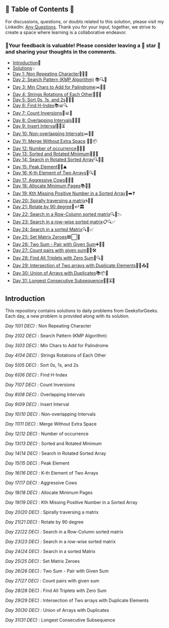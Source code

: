 ## 📜 Table of Contents 📜

For discussions, questions, or doubts related to this solution, please visit my LinkedIn: [Any Questions](https://www.linkedin.com/in/het-patel-8b110525a/). Thank you for your input, together, we strive to create a space where learning is a collaborative endeavor.

### 🔮Your feedback is valuable! Please consider leaving a 🌟 star 🌟 and sharing your thoughts in the comments.

- [Introduction](https://github.com/Hunterdii/GeeksforGeeks-POTD/blob/main/README.md)📝
- [Solutions](https://github.com/Hunterdii/GeeksforGeeks-POTD/tree/main/December%202024%20GFG%20SOLUTION)💡
- [Day 1: Non Repeating Character](https://github.com/Hunterdii/GeeksforGeeks-POTD/blob/main/December%202024%20GFG%20SOLUTION/01(Dec)%20Non%20Repeating%20Character.md)🔢📝💭
- [Day 2: Search Pattern (KMP Algorithm)](https://github.com/Hunterdii/GeeksforGeeks-POTD/blob/main/December%202024%20GFG%20SOLUTION/02(Dec)%20Search%20Pattern%20(KMP-Algorithm).md) 📚🔍🧠
- [Day 3: Min Chars to Add for Palindrome](https://github.com/Hunterdii/GeeksforGeeks-POTD/blob/main/December%202024%20GFG%20SOLUTION/03(Dec)%20Min%20Chars%20to%20Add%20for%20Palindrome.md)✂️💬🔠
- [Day 4: Strings Rotations of Each Other](https://github.com/Hunterdii/GeeksforGeeks-POTD/blob/main/December%202024%20GFG%20SOLUTION/04(Dec)%20Strings%20Rotations%20of%20Each%20Other.md)🔄🔠🌀
- [Day 5: Sort 0s, 1s, and 2s](https://github.com/Hunterdii/GeeksforGeeks-POTD/blob/main/December%202024%20GFG%20SOLUTION/05(Dec)%20Sort%200s%2C%201s%20and%202s.md)🚦🔢🎨
- [Day 6: Find H-Index](https://github.com/Hunterdii/GeeksforGeeks-POTD/blob/main/December%202024%20GFG%20SOLUTION/06(Dec)%20Find%20H-Index.md)📚📊🔍
- [Day 7: Count Inversions](https://github.com/Hunterdii/GeeksforGeeks-POTD/blob/main/December%202024%20GFG%20SOLUTION/07(Dec)%20Count%20Inversions.md)🔄📊🔢
- [Day 8: Overlapping Intervals](https://github.com/Hunterdii/GeeksforGeeks-POTD/blob/main/December%202024%20GFG%20SOLUTION/08(Dec)%20Overlapping%20Intervals.md)📅⏰🔁
- [Day 9: Insert Interval](https://github.com/Hunterdii/GeeksforGeeks-POTD/blob/main/December%202024%20GFG%20SOLUTION/09(Dec)%20Insert%20Interval.md)📝🔲⏳
- [Day 10: Non-overlapping Intervals](https://github.com/Hunterdii/GeeksforGeeks-POTD/blob/main/December%202024%20GFG%20SOLUTION/10(Dec)%20Non-overlapping%20Intervals.md)✂️🔗✅
- [Day 11: Merge Without Extra Space](https://github.com/Hunterdii/GeeksforGeeks-POTD/blob/main/December%202024%20GFG%20SOLUTION/11(Dec)%20Merge%20Without%20Extra%20Space.md) 📂🚫📦
- [Day 12: Number of occurrence](https://github.com/Hunterdii/GeeksforGeeks-POTD/blob/main/December%202024%20GFG%20SOLUTION/12(Dec)%20Number%20of%20occurrence.md)🧮📂📍
- [Day 13: Sorted and Rotated Minimum](https://github.com/Hunterdii/GeeksforGeeks-POTD/blob/main/December%202024%20GFG%20SOLUTION/13(Dec)%20Sorted%20and%20Rotated%20Minimum.md)🔢🔄🌐
- [Day 14: Search in Rotated Sorted Array](https://github.com/Hunterdii/GeeksforGeeks-POTD/blob/main/December%202024%20GFG%20SOLUTION/14(Dec)%20Search%20in%20Rotated%20Sorted%20Array.md)🔍📐🔑
- [Day 15: Peak Element](https://github.com/Hunterdii/GeeksforGeeks-POTD/blob/main/December%202024%20GFG%20SOLUTION/15(Dec)%20Peak%20element.md)🌄🔝⛰️
- [Day 16: K-th Element of Two Arrays](https://github.com/Hunterdii/GeeksforGeeks-POTD/blob/main/December%202024%20GFG%20SOLUTION/16(Dec)%20K-th%20element%20of%20two%20Arrays.md)🔢🔍🎯
- [Day 17: Aggressive Cows](https://github.com/Hunterdii/GeeksforGeeks-POTD/blob/main/December%202024%20GFG%20SOLUTION/17(Dec)%20Aggressive%20Cows.md)🐄🚜🐮
- [Day 18: Allocate Minimum Pages](https://github.com/Hunterdii/GeeksforGeeks-POTD/blob/main/December%202024%20GFG%20SOLUTION/18(Dec)%20Allocate%20Minimum%20Pages.md)📚📖📏
- [Day 19: Kth Missing Positive Number in a Sorted Array](https://github.com/Hunterdii/GeeksforGeeks-POTD/blob/main/December%202024%20GFG%20SOLUTION/19(Dec)%20Kth%20Missing%20Positive%20Number%20in%20a%20Sorted%20Array.md)🔢➡️❓
- [Day 20: Spirally traversing a matrix](https://github.com/Hunterdii/GeeksforGeeks-POTD/blob/main/December%202024%20GFG%20SOLUTION/20(Dec)%20Spirally%20traversing%20a%20matrix.md)🌀🔢🔄
- [Day 21: Rotate by 90 degree](https://github.com/Hunterdii/GeeksforGeeks-POTD/blob/main/December%202024%20GFG%20SOLUTION/21(Dec)%20Rotate%20by%2090%20degree.md)📐↩️🏛️
- [Day 22: Search in a Row-Column sorted matrix](https://github.com/Hunterdii/GeeksforGeeks-POTD/blob/main/December%202024%20GFG%20SOLUTION/22(Dec)%20Search%20in%20a%20Row-Column%20sorted%20matrix.md)🔍🔢📉
- [Day 23: Search in a row-wise sorted matrix](https://github.com/Hunterdii/GeeksforGeeks-POTD/blob/main/December%202024%20GFG%20SOLUTION/23(Dec)%20Search%20in%20a%20row-wise%20sorted%20matrix.md)📋🔍✅
- [Day 24: Search in a sorted Matrix](https://github.com/Hunterdii/GeeksforGeeks-POTD/blob/main/December%202024%20GFG%20SOLUTION/24(Dec)%20Search%20in%20a%20sorted%20Matrix.md)🔍🧮📈
- [Day 25: Set Matrix Zeroes](https://github.com/Hunterdii/GeeksforGeeks-POTD/blob/main/December%202024%20GFG%20SOLUTION/25(Dec)%20%20Set%20Matrix%20Zeroes.md)🟦⬜🔢
- [Day 26: Two Sum - Pair with Given Sum](https://github.com/Hunterdii/GeeksforGeeks-POTD/blob/main/December%202024%20GFG%20SOLUTION/26(Dec)%20Two%20Sum%20-%20Pair%20with%20Given%20Sum.md)➕🔢🧩
- [Day 27: Count pairs with given sum](https://github.com/Hunterdii/GeeksforGeeks-POTD/blob/main/December%202024%20GFG%20SOLUTION/27(Dec)%20Count%20pairs%20with%20given%20sum.md)🔢🧮🛠️
- [Day 28: Find All Triplets with Zero Sum](https://github.com/Hunterdii/GeeksforGeeks-POTD/blob/main/December%202024%20GFG%20SOLUTION/28(Dec)%20Find%20All%20Triplets%20with%20Zero%20Sum.md)🔢🔍🎯
- [Day 29: Intersection of Two arrays with Duplicate Elements](https://github.com/Hunterdii/GeeksforGeeks-POTD/blob/main/December%202024%20GFG%20SOLUTION/29(Dec)%20Intersection%20of%20Two%20arrays%20with%20Duplicate%20Elements.md)🔗🔄📤📑
- [Day 30: Union of Arrays with Duplicates](https://github.com/Hunterdii/GeeksforGeeks-POTD/blob/main/December%202024%20GFG%20SOLUTION/30(Dec)%20Union%20of%20Arrays%20with%20Duplicates.md)📚📦📑
- [Day 31: Longest Consecutive Subsequence](https://github.com/Hunterdii/GeeksforGeeks-POTD/blob/main/December%202024%20GFG%20SOLUTION/31(Dec)%20Longest%20Consecutive%20Subsequence.md)🏃‍♂⏳🎯

## Introduction

This repository contains solutions to daily problems from GeeksforGeeks. Each day, a new problem is provided along with its solution.

*Day 1(01 DEC) :* Non Repeating Character

*Day 2(02 DEC) :* Search Pattern (KMP Algorithm)

*Day 3(03 DEC) :* Min Chars to Add for Palindrome

*Day 4(04 DEC) :* Strings Rotations of Each Other

*Day 5(05 DEC) :* Sort 0s, 1s, and 2s

*Day 6(06 DEC) :* Find H-Index

*Day 7(07 DEC) :* Count Inversions

*Day 8(08 DEC) :* Overlapping Intervals

*Day 9(09 DEC) :* Insert Interval 

*Day 10(10 DEC) :* Non-overlapping Intervals

*Day 11(11 DEC) :* Merge Without Extra Space

*Day 12(12 DEC) :* Number of occurrence

*Day 13(13 DEC) :* Sorted and Rotated Minimum

*Day 14(14 DEC) :* Search in Rotated Sorted Array

*Day 15(15 DEC) :* Peak Element

*Day 16(16 DEC) :* K-th Element of Two Arrays

*Day 17(17 DEC) :* Aggressive Cows

*Day 18(18 DEC) :* Allocate Minimum Pages

*Day 19(19 DEC) :* Kth Missing Positive Number in a Sorted Array

*Day 20(20 DEC) :* Spirally traversing a matrix

*Day 21(21 DEC) :* Rotate by 90 degree

*Day 22(22 DEC) :* Search in a Row-Column sorted matrix

*Day 23(23 DEC) :* Search in a row-wise sorted matrix

*Day 24(24 DEC) :* Search in a sorted Matrix

*Day 25(25 DEC) :* Set Matrix Zeroes

*Day 26(26 DEC) :* Two Sum - Pair with Given Sum

*Day 27(27 DEC) :* Count pairs with given sum

*Day 28(28 DEC) :* Find All Triplets with Zero Sum

*Day 29(29 DEC) :* Intersection of Two arrays with Duplicate Elements

*Day 30(30 DEC) :* Union of Arrays with Duplicates

*Day 31(31 DEC) :* Longest Consecutive Subsequence
